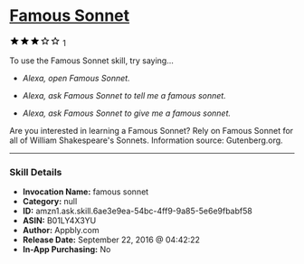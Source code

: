 # [Famous Sonnet](http://alexa.amazon.com/#skills/amzn1.ask.skill.6ae3e9ea-54bc-4ff9-9a85-5e6e9fbabf58)
![3 stars](../../images/ic_star_black_18dp_1x.png)![3 stars](../../images/ic_star_black_18dp_1x.png)![3 stars](../../images/ic_star_black_18dp_1x.png)![3 stars](../../images/ic_star_border_black_18dp_1x.png)![3 stars](../../images/ic_star_border_black_18dp_1x.png) 1

To use the Famous Sonnet skill, try saying...

* *Alexa, open Famous Sonnet.*

* *Alexa, ask Famous Sonnet to tell me a famous sonnet.*

* *Alexa, ask Famous Sonnet to give me a famous sonnet.*

Are you interested in learning a Famous Sonnet? Rely on Famous Sonnet for all of William Shakespeare's Sonnets. Information source: Gutenberg.org.

***

### Skill Details

* **Invocation Name:** famous sonnet
* **Category:** null
* **ID:** amzn1.ask.skill.6ae3e9ea-54bc-4ff9-9a85-5e6e9fbabf58
* **ASIN:** B01LY4X3YU
* **Author:** Appbly.com
* **Release Date:** September 22, 2016 @ 04:42:22
* **In-App Purchasing:** No
